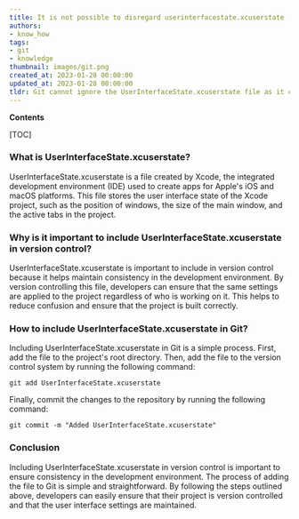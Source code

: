 ```yaml
---
title: It is not possible to disregard userinterfacestate.xcuserstate
authors:
- know_how
tags:
- git
- knowledge
thumbnail: images/git.png
created_at: 2023-01-28 00:00:00
updated_at: 2023-01-28 00:00:00
tldr: Git cannot ignore the UserInterfaceState.xcuserstate file as it contains important user-specific data.
---
```


**Contents**

[TOC]

### What is UserInterfaceState.xcuserstate?
UserInterfaceState.xcuserstate is a file created by Xcode, the integrated development environment (IDE) used to create apps for Apple's iOS and macOS platforms. This file stores the user interface state of the Xcode project, such as the position of windows, the size of the main window, and the active tabs in the project.

### Why is it important to include UserInterfaceState.xcuserstate in version control?
UserInterfaceState.xcuserstate is important to include in version control because it helps maintain consistency in the development environment. By version controlling this file, developers can ensure that the same settings are applied to the project regardless of who is working on it. This helps to reduce confusion and ensure that the project is built correctly.

### How to include UserInterfaceState.xcuserstate in Git?
Including UserInterfaceState.xcuserstate in Git is a simple process. First, add the file to the project's root directory. Then, add the file to the version control system by running the following command:

```git
git add UserInterfaceState.xcuserstate
```

Finally, commit the changes to the repository by running the following command:

```git
git commit -m "Added UserInterfaceState.xcuserstate"
```

### Conclusion
Including UserInterfaceState.xcuserstate in version control is important to ensure consistency in the development environment. The process of adding the file to Git is simple and straightforward. By following the steps outlined above, developers can easily ensure that their project is version controlled and that the user interface settings are maintained.
